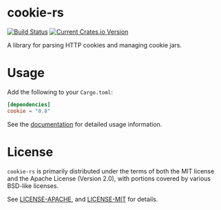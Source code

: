 # cookie-rs

[![Build Status](https://travis-ci.org/alexcrichton/cookie-rs.svg?branch=master)](https://travis-ci.org/alexcrichton/cookie-rs)
[![Current Crates.io Version](https://img.shields.io/crates/v/cookie.svg)](https://crates.io/crates/cookie)

A library for parsing HTTP cookies and managing cookie jars.

# Usage

Add the following to your `Cargo.toml`:

```toml
[dependencies]
cookie = "0.8"
```

See the [documentation](http://docs.rs/cookie) for detailed usage information.

# License

`cookie-rs` is primarily distributed under the terms of both the MIT license and
the Apache License (Version 2.0), with portions covered by various BSD-like
licenses.

See [LICENSE-APACHE](LICENSE-APACHE), and [LICENSE-MIT](LICENSE-MIT) for
details.
